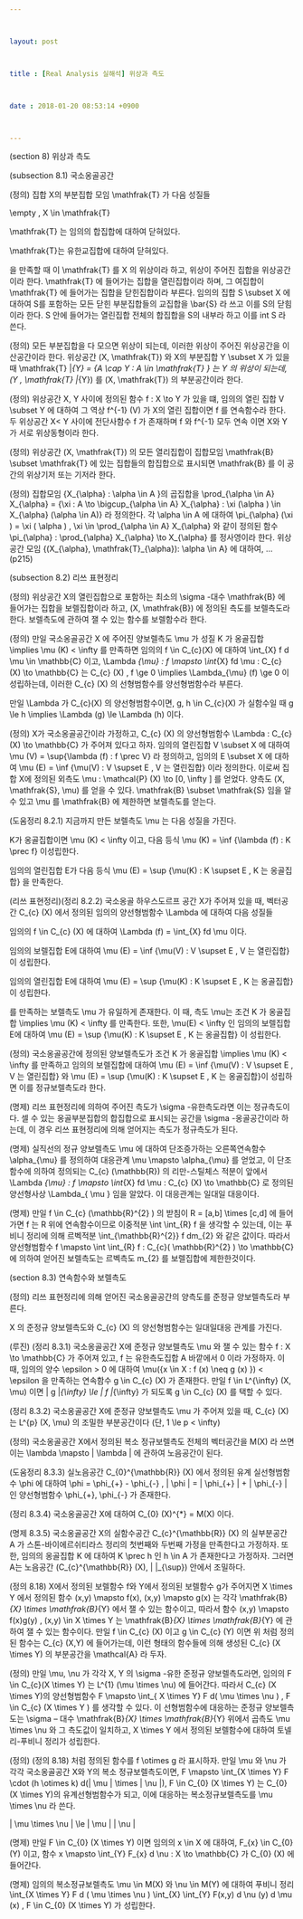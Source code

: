 ```yaml
---



layout: post



title : [Real Analysis 실해석] 위상과 측도



date : 2018-01-20 08:53:14 +0900



---
```


(section 8) 위상과 측도

(subsection 8.1) 국소옹골공간

(정의) 집합 X의 부분집합 모임 \mathfrak{T} 가 다음 성질들

\empty , X \in \mathfrak{T}

\mathfrak{T} 는 임의의 합집합에 대하여 닫혀있다.

\mathfrak{T}는 유한교집합에 대하여 닫혀있다.

을 만족할 때 이 \mathfrak{T} 를 X 의 위상이라 하고, 위상이 주어진 집합을 위상공간이라 한다. \mathfrak{T} 에 들어가는 집합을 열린집합이라 하며, 그 여집합이 \mathfrak{T} 에 들어가는 집합을 닫힌집합이라 부른다. 임의의 집합 S \subset X 에 대하여 S를 포함하는 모든 닫힌 부분집합들의 교집합을 \bar{S} 라 쓰고 이를 S의 닫힘이라 한다. S 안에 들어가는 열린집합 전체의 합집합을 S의 내부라 하고 이를 int S 라 쓴다.

(정의) 모든 부분집합을 다 모으면 위상이 되는데, 이러한 위상이 주어진 위상공간을 이산공간이라 한다. 위상공간 (X, \mathfrak{T}) 와 X의 부분집합 Y \subset X 가 있을 때 \mathfrak{T} |_{Y} = {A \cap Y : A \in \mathfrak{T} } 는 Y 의 위상이 되는데, (Y , \mathfrak{T} |_{Y}) 를 (X, \mathfrak{T}) 의 부분공간이라 한다.

(정의) 위상공간 X, Y 사이에 정의된 함수 f : X \to Y 가 있을 떄, 임의의 열린 집합 V \subset Y 에 대하여 그 역상 f^{-1} (V) 가 X의 열린 집합이면 f 를 연속함수라 한다. 두 위상공간 X< Y 사이에 전단사함수 f 가 존재하며 f 와 f^{-1} 모두 연속 이면 X와 Y가 서로 위상동형이라 한다.

(정의) 위상공간 (X, \mathfrak{T}) 의 모든 열리집합이 집합모임 \mathfrak{B} \subset \mathfrak{T} 에 있는 집합들의 합집합으로 표시되면 \mathfrak{B} 를 이 공간의 위상기저 또는 기저라 한다.

(정의) 집합모임 {X_{\alpha} : \alpha \in A }의 곱집합을 \prod_{\alpha \in A} X_{\alpha} = {\xi : A \to \bigcup_{\alpha \in A} X_{\alpha} : \xi (\alpha ) \in X_{\alpha} (\alpha \in A)} 라 정의한다. 각 \alpha \in A 에 대하여 \pi_{\alpha} (\xi ) = \xi ( \alpha ) , \xi \in \prod_{\alpha \in A} X_{\alpha} 와 같이 정의된 함수 \pi_{\alpha} : \prod_{\alpha} X_{\alpha} \to X_{\alpha} 를 정사영이라 한다. 위상공간 모임 {(X_{\alpha}, \mathfrak{T}_{\alpha}): \alpha \in A} 에 대하여, …(p215)

(subsection 8.2) 리쓰 표현정리

(정의) 위상공간 X의 열린집합으로 포함하는 최소의 \sigma -대수 \mathfrak{B} 에 들어가는 집합을 보렐집합이라 하고, (X, \mathfrak{B}) 에 정의된 측도를 보렐측도라 한다. 보렐측도에 관하여 잴 수 있는 함수를 보렐함수라 한다. 

(정의) 만일 국소옹골공간 X 에 주어진 양보렐측도 \mu 가 성질 K 가 옹골집합 \implies \mu (K) < \infty 를 만족하면 임의의 f \in C_{c}(X) 에 대하여 \int_{X} f d \mu \in \mathbb{C} 이고, \Lambda _{\mu} : f \mapsto \int_{X} fd \mu : C_{c} (X) \to \mathbb{C} 는 C_{c} (X) , f \ge 0 \implies \Lambda_{\mu} (f) \ge 0 이 성립하는데, 이러한 C_{c} (X) 의 선형범함수를 양선형범함수라 부른다.

만일 \Lambda 가 C_{c}(X) 의 양선형범함수이면, g, h \in C_{c}(X) 가 실함수일 때 g \le h \implies \Lambda (g) \le \Lambda (h) 이다.

(정의) X가 국소옹골공간이라 가정하고, C_{c} (X) 의 양선형범함수 \Lambda : C_{c} (X) \to \mathbb{C} 가 주어져 있다고 하자. 임의의 열린집합 V \subset X 에 대하여 \mu (V) = \sup{\lambda (f) : f \prec V} 라 정의하고, 임의의 E \subset X 에 대하여 \mu (E) = \inf {\mu(V) : V \supset E , V 는 열린집합} 이라 정의한다. 이로써 집합 X에 정의된 외측도 \mu : \mathcal{P} (X) \to [0, \infty ] 를 얻었다. 양측도 (X, \mathfrak{S}, \mu) 를 얻을 수 있다. \mathfrak{B} \subset \mathfrak{S} 임을 알 수 있고 \mu 를 \mathfrak{B} 에 제한하면 보렐측도를 얻는다.

(도움정리 8.2.1) 지금까지 만든 보렐측도 \mu 는 다음 성질을 가진다.

K가 옹골집합이면 \mu (K) < \infty 이고, 다음 등식 \mu (K) = \inf {\lambda (f) : K \prec f} 이성립한다.

임의의 열린집합 E가 다음 등식 \mu (E) = \sup {\mu(K) : K \supset E , K 는 옹골집합} 을 만족한다.

(리쓰 표현정리)(정리 8.2.2) 국소옹골 하우스도르프 공간 X가 주어져 있을 때, 벡터공간 C_{c} (X) 에서 정의된 임의의 양선형범함수 \Lambda 에 대하여 다음 성질들

임의의 f \in C_{c} (X) 에 대하여 \Lambda (f) = \int_{X} fd \mu 이다.

임의의 보렐집합 E에 대하여 \mu (E) = \inf {\mu(V) : V \supset E , V 는 열린집합} 이 성립한다.

임의의 열린집합 E에 대하여 \mu (E) = \sup {\mu(K) : K \supset E , K 는 옹골집합} 이 성립한다.

를 만족하는 보렐측도 \mu 가 유일하게 존재한다. 이 때, 측도 \mu는 조건 K 가 옹골집합 \implies \mu (K) < \infty 를 만족한다. 또한, \mu(E) < \infty 인 임의의 보렐집합 E에 대하여 \mu (E) = \sup {\mu(K) : K \supset E , K 는 옹골집합} 이 성립한다.

(정의) 국소옹골공간에 정의된 양보렐측도가 조건 K 가 옹골집합 \implies \mu (K) < \infty 를 만족하고 임의의 보렐집합에 대하여 \mu (E) = \inf {\mu(V) : V \supset E , V 는 열린집합} 와 \mu (E) = \sup {\mu(K) : K \supset E , K 는 옹골집합}이 성립하면 이를 정규보렐측도라 한다.

(명제) 리쓰 표현정리에 의하여 주어진 측도가 \sigma -유한측도라면 이는 정규측도이다. 셀 수 있는 옹골부분집합의 합집합으로 표시되는 공간을 \sigma -옹골공간이라 하는데, 이 경우 리쓰 표현정리에 의해 얻어지는 측도가 정규측도가 된다.

(명제) 실직선의 정규 양보렐측도 \mu 에 대하여 단조증가하는 오른쪽연속함수 \alpha_{\mu} 를 정의하여 대응관계 \mu \mapsto \alpha_{\mu} 를 얻었고, 이 단조함수에 의하여 정의되는 C_{c} (\mathbb{R}) 의 리만-스틸체스 적분이 앞에서 \Lambda _{\mu} : f \mapsto \int_{X} fd \mu : C_{c} (X) \to \mathbb{C} 로 정의된 양선형사상 \Lambda_{ \mu } 임을 알았다. 이 대응관계는 일대일 대응이다.

(명제) 만일 f \in C_{c} (\mathbb{R}^{2} ) 의 받침이 R = [a,b] \times [c,d] 에 들어가면 f 는 R 위에 연속함수이므로 이중적분 \int \int_{R} f 을 생각할 수 있는데, 이는 푸비니 정리에 의해 르벡적분 \int_{\mathbb{R}^{2}} f dm_{2} 와 같은 값이다. 따라서 양선형범함수 f \mapsto \int \int_{R} f : C_{c}( \mathbb{R}^{2} ) \to \mathbb{C} 에 의하여 얻어진 보렐측도는 르벡측도 m_{2} 를 보렐집합에 제한한것이다.

(section 8.3) 연속함수와 보렐측도

(정의) 리쓰 표현정리에 의해 얻어진 국소옹골공간의 양측도를 준정규 양보렐측도라 부른다.

X 의 준정규 양보렐측도와 C_{c} (X) 의 양선형범함수는 일대일대응 관계를 가진다.

(루진) (정리 8.3.1) 국소옹골공간 X에 준정규 양보렐측도 \mu 와 잴 수 있는 함수 f : X \to \mathbb{C} 가 주어져 있고, f 는 유한측도집합 A 바깥에서 0 이라 가정하자. 이 때, 임의의 양수 \epsilon > 0 에 대하여 \mu({x \in X : f (x) \neq g (x) }) < \epsilon 을 만족하는 연속함수 g \in C_{c} (X) 가 존재한다. 만일 f \in L^{\infty} (X, \mu) 이면 \| g \|_{\infty} \le \| f \|_{\infty} 가 되도록 g \in C_{c} (X) 를 택할 수 있다.

(정리 8.3.2) 국소옹골공간 X에 준정규 양보렐측도 \mu 가 주어져 있을 때, C_{c} (X) 는 L^{p} (X, \mu) 의 조밀한 부분공간이다 (단, 1 \le p < \infty)

(정의) 국소옹골공간 X에서 정의된 복소 정규보렐측도 전체의 벡터공간을 M(X) 라 쓰면 이는 \lambda \mapsto \| \lambda \| 에 관하여 노음공간이 된다.

(도움정리 8.3.3) 실노음공간 C_{0}^{\mathbb{R}} (X) 에서 정의된 유계 실선형범함수 \phi 에 대하여 \phi = \phi_{+} - \phi_{-} , \| \phi \| = \| \phi_{+} \| + \| \phi_{-} \| 인 양선형범함수  \phi_{+}, \phi_{-} 가 존재한다.

(정리 8.3.4) 국소옹골공간 X에 대하여 C_{0} (X)^{*} = M(X) 이다.

(명제 8.3.5) 국소옹골공간 X의 실함수공간 C_{c}^{\mathbb{R}} (X) 의 실부분공간 A 가 스톤-바이에르쉬티라스 정리의 첫번째와 두번째 가정을 만족한다고 가정하자. 또한, 임의의 옹골집합 K 에 대하여 K \prec h 인 h \in A 가 존재한다고 가정하자. 그러면 A는 노음공간 (C_{c}^{\mathbb{R}} (X), \| \|_{\sup}) 안에서 조밀하다.

(정의 8.18) X에서 정의된 보렐함수 f와 Y에서 정의된 보렐함수 g가 주어지면 X \times Y 에서 정의된 함수 (x,y) \mapsto f(x), (x,y) \mapsto g(x) 는 각각 \mathfrak{B}_{X} \times \mathfrak{B}_{Y} 에서 잴 수 있는 함수이고, 따라서 함수 (x,y) \mapsto f(x)g(y) , (x,y) \in X \times Y 는 \mathfrak{B}_{X} \times \mathfrak{B}_{Y} 에 관하여 잴 수 있는 함수이다.  만일 f \in C_{c} (X) 이고 g \in C_{c} (Y) 이면 위 처럼 정의된 함수는 C_{c} (X,Y) 에 들어가는데, 이런 형태의 함수들에 의해 생성된 C_{c} (X \times Y) 의 부분공간을 \mathcal{A} 라 두자. 

(정의) 만일 \mu, \nu 가 각각 X, Y 의 \sigma -유한 준정규 양보렐측도라면, 임의의 F \in C_{c}(X \times Y) 는 L^{1} (\mu \times \nu) 에 들어간다. 따라서 C_{c} (X \times Y)의 양선형범함수 F \mapsto \int_{ X \times Y} F d( \mu \times \nu ) , F \in C_{c} (X \times Y ) 를 생각할 수 있다. 이 선형범함수에 대응하는 준정규 양보렐측도는 \sigma – 대수 \mathfrak{B}_{X} \times \mathfrak{B}_{Y} 위에서 곱측도 \mu \times \nu 와 그 측도값이 일치하고, X \times Y 에서 정의된 보렐함수에 대하여 토넬리-푸비니 정리가 성립한다.

(정의) (정의 8.18) 처럼 정의된 함수를 f \otimes g 라 표시하자. 만일 \mu 와 \nu 가 각각 국소옹골공간 X와 Y의 복소 정규보렐측도이면, F \mapsto \int_{X \times Y} F \cdot (h \otimes k) d(| \mu | \times | \nu |), F \in C_{0} (X \times Y) 는 C_{0} (X \times Y)의 유계선형범함수가 되고, 이에 대응하는 복소정규보렐측도를 \mu \times \nu 라 쓴다. 

\| \mu \times \nu \| \le \| \mu \| \| \nu \| 

(명제) 만일 F \in C_{0} (X \times Y) 이면 임의의 x \in X 에 대하여, F_{x} \in C_{0} (Y) 이고, 함수 x \mapsto \int_{Y} F_{x} d \nu : X \to \mathbb{C} 가 C_{0} (X) 에 들어간다.

(명제) 임의의 복소정규보렐측도 \mu \in M(X) 와 \nu \in M(Y) 에 대하여 푸비니 정리 \int_{X \times Y} F d ( \mu \times \nu ) \int_{X} \int_{Y} F(x,y) d \nu (y) d \mu (x) , F \in C_{0} (X \times Y) 가 성립한다.

